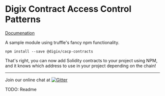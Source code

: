 # Digix Contract Access Control Patterns

[Documenation](https://digixglobal.github.io/cacp-contracts/)

A sample module using truffle's fancy npm functionality.

```
npm install --save @digix/cacp-contracts
```

That's right, you can now add Solidity contracts to your project using NPM, and it knows which address to use in your project depending on the chain!

---
Join our online chat at [![Gitter](https://badges.gitter.im/gitterHQ/gitter.svg)](https://gitter.im/DigixGlobal/devtools)

TODO: Readme
